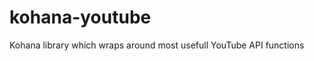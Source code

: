 kohana-youtube
==============

Kohana library which wraps around most usefull YouTube API functions
